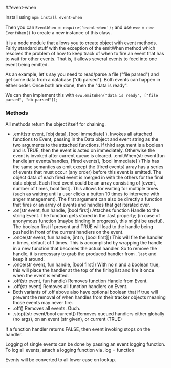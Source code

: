 ##event-when

Install using `npm install event-when`

Then you can `EventWhen = require('event-when');` and use `evw = new EventWhen()` to create a new instance of this class. 

It is a node module that allows you to create object with event methods. Fairly standard stuff with the exception of the emitWhen method which resolves the problem of how to keep track of when to fire an event that has to wait for other events.  That is, it allows several events to feed into one event being emitted. 

As an example, let's say you need to read/parse a file ("file parsed") and get some data from a database ("db parsed"). Both events can happen in either order. Once both are done, then the "data is ready".

We can then implement this with  `evw.emitWhen("data is ready", ["file parsed", "db parsed"]);`


### Methods

All methods return the object itself for chaining.

* .emit(str event, [obj data], [bool immediate] ). Invokes all attached functions to Event, passing in the Data object and event string as the two arguments to the attached functions. If third argument is a boolean and is TRUE, then the event is acted on immediately. Otherwise the event is invoked after current queue is cleared.
.emitWhen(str event|fun handle|arr events/handles, [fired events], [bool immediate] ) This has the same semantics as emit except the [fired events] array has a series of events that must occur (any order) before this event is emitted. The object data of each fired event is merged in with the others for the final data object. Each fired event could be an array consisting of [event, number of times, bool first]. This allows for waiting for multiple times (such as waiting until a user clicks a button 10 times to intervene with anger management).  The first argument can also be directly a function that fires or an array of events and handles that get iterated over. 
* .on(str event, fun handle, [bool first])  Attaches function Handle to the string  Event. The function gets stored in the .last property; (in case of anonymous function (maybe binding in progress), this might be useful). The boolean first if present and TRUE will lead to the handle being pushed in front of the current handlers on the event. 
* .once(str event, fun handle, [int n, [bool first]]) This will fire the handler n times, default of 1 times. This is accomplishd by wrapping the handle in a new function that becomes the actual handler. So to remove the handle, it is necessary to grab the produced handler from `.last` and keep it around.
* .once(str event, fun handle, [bool first]) With no n and a boolean true, this will place the handler at the top of the firing list and fire it once when the event is emitted. 
* .off(str event, fun handle) Removes function Handle from Event. 
* .off(str event) Removes all function handlers on Event. 
* Both variants of .off above also have optional boolean that if true will prevent the removal of when handles from their tracker objects meaning those events may never fire. 
* .off()  Removes all events. Ouch. 
* .stop([str event/bool current]) Removes queued handlers either globally (no args), on an event (str given), or current (TRUE)

If a function handler returns FALSE, then event invoking stops on the handler. 

Logging of single events can be done by passing an event logging function. To log all events, attach a logging function via .log = function

Events will be converted to all lower case on lookup.